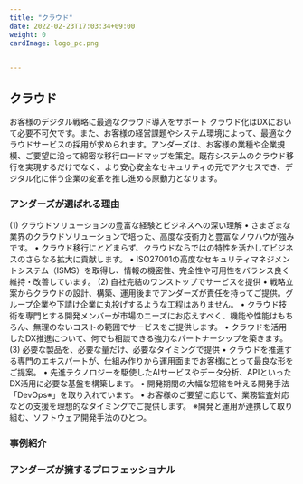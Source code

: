 ```yaml
---
title: "クラウド"
date: 2022-02-23T17:03:34+09:00
weight: 0
cardImage: logo_pc.png

 
---
```


## クラウド　
お客様のデジタル戦略に最適なクラウド導入をサポート
クラウド化はDXにおいて必要不可欠です。また、お客様の経営課題やシステム環境によって、最適なクラウドサービスの採用が求められます。アンダーズは、お客様の業種や企業規模、ご要望に沿って綿密な移行ロードマップを策定。既存システムのクラウド移行を実現するだけでなく、より安心安全なセキュリティの元でアクセスでき、デジタル化に伴う企業の変革を推し進める原動力となります。

### アンダーズが選ばれる理由
(1)	クラウドソリューションの豊富な経験とビジネスへの深い理解
•	さまざまな業界のクラウドソリューションで培った、高度な技術力と豊富なノウハウが強みです。
•	クラウド移行にとどまらず、クラウドならではの特性を活かしてビジネスのさらなる拡大に貢献します。
•	ISO27001の高度なセキュリティマネジメントシステム（ISMS）を取得し、情報の機密性、完全性や可用性をバランス良く維持・改善しています。
(2)	自社完結のワンストップでサービスを提供
•	戦略立案からクラウドの設計、構築、運用後までアンダーズが責任を持ってご提供。グループ企業や下請け企業に丸投げするような工程はありません。
•	クラウド技術を専門とする開発メンバーが市場のニーズにお応えすべく、機能や性能はもちろん、無理のないコストの範囲でサービスをご提供します。
•	クラウドを活用したDX推進について、何でも相談できる強力なパートナーシップを築きます。
(3)	必要な製品を、必要な量だけ、必要なタイミングで提供
•	クラウドを推進する専門のエキスパートが、仕組み作りから運用面までお客様にとって最良な形をご提案。
•	先進テクノロジーを駆使したAIサービスやデータ分析、APIといったDX活用に必要な基盤を構築します。
•	開発期間の大幅な短縮を叶える開発手法「DevOps※」を取り入れています。
•	お客様のご要望に応じて、業務監査対応などの支援を理想的なタイミングでご提供します。
※開発と運用が連携して取り組む、ソフトウェア開発手法のひとつ。

### 事例紹介

### アンダーズが擁するプロフェッショナル
